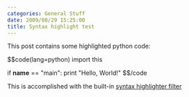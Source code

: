 ```yaml
---
categories: General Stuff
date: 2009/08/29 15:25:00
title: Syntax highlight test
---
```

This post contains some highlighted python code:

$$code(lang=python)
import this

if __name__ == "main":
    print "Hello, World!"
$$/code

This is accomplished with the built-in [syntax highlighter filter](https://github.com/EnigmaCurry/blogofile/blob/master/blogofile/site_init/blog_features/_filters/syntax_highlight.py)

